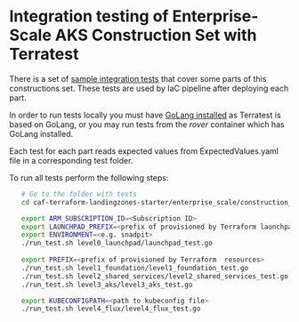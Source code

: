 # Integration testing of Enterprise-Scale AKS Construction Set with Terratest

There is a set of [sample integration tests](../../test) that cover some parts of this constructions set. These tests are used by IaC pipeline after deploying each part.

In order to run tests locally you must have [GoLang installed](https://golang.org/doc/install) as Terratest is based on GoLang, or you may run tests from the *rover* container which has GoLang installed.  

Each test for each part reads expected values from ExpectedValues.yaml file in a corresponding test folder. 

To run all tests perform the following steps:

```bash
   # Go to the folder with tests
   cd caf-terraform-landingzones-starter/enterprise_scale/construction_sets/aks/test

   export ARM_SUBSCRIPTION_ID=<Subscription ID>
   export LAUNCHPAD_PREFIX=<prefix of provisioned by Terraform launchpad resources>
   export ENVIRONMENT=<e.g. snadpit>
   ./run_test.sh level0_launchpad/launchpad_test.go
   
   export PREFIX=<prefix of provisioned by Terraform  resources>
   ./run_test.sh level1_foundation/level1_foundation_test.go
   ./run_test.sh level2_shared_services/level2_shared_services_test.go
   ./run_test.sh level3_aks/level3_aks_test.go

   export KUBECONFIGPATH=<path to kubeconfig file>
   ./run_test.sh level4_flux/level4_flux_test.go
```





